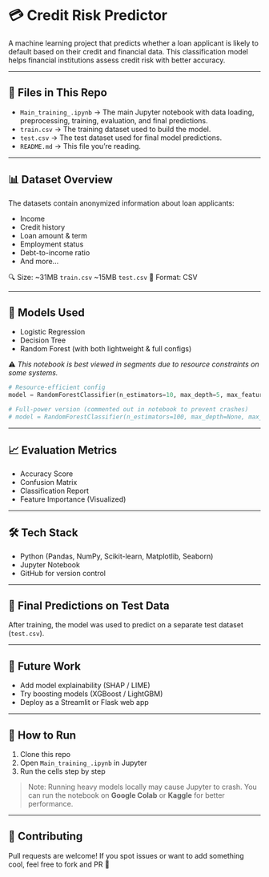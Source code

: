 # 💳 Credit Risk Predictor

A machine learning project that predicts whether a loan applicant is likely to default based on their credit and financial data. This classification model helps financial institutions assess credit risk with better accuracy.

---

## 📁 Files in This Repo

- `Main_training_.ipynb` → The main Jupyter notebook with data loading, preprocessing, training, evaluation, and final predictions.
- `train.csv` → The training dataset used to build the model.
- `test.csv` → The test dataset used for final model predictions.
- `README.md` → This file you’re reading.

---

## 📊 Dataset Overview

The datasets contain anonymized information about loan applicants:
- Income
- Credit history
- Loan amount & term
- Employment status
- Debt-to-income ratio
- And more...

🔍 Size: ~31MB `train.csv` ~15MB `test.csv`
📄 Format: CSV

---

## 🧠 Models Used

- Logistic Regression
- Decision Tree
- Random Forest (with both lightweight & full configs)

⚠️ *This notebook is best viewed in segments due to resource constraints on some systems.*

```python
# Resource-efficient config
model = RandomForestClassifier(n_estimators=10, max_depth=5, max_features='sqrt', random_state=42)

# Full-power version (commented out in notebook to prevent crashes)
# model = RandomForestClassifier(n_estimators=100, max_depth=None, max_features='sqrt', random_state=42)
```

---

## 📈 Evaluation Metrics

- Accuracy Score
- Confusion Matrix
- Classification Report
- Feature Importance (Visualized)

---

## 🛠️ Tech Stack

- Python (Pandas, NumPy, Scikit-learn, Matplotlib, Seaborn)
- Jupyter Notebook
- GitHub for version control

---

## 🔮 Final Predictions on Test Data

After training, the model was used to predict on a separate test dataset (`test.csv`).

---

## 🚀 Future Work

- Add model explainability (SHAP / LIME)
- Try boosting models (XGBoost / LightGBM)
- Deploy as a Streamlit or Flask web app

---

## 📌 How to Run

1. Clone this repo
2. Open `Main_training_.ipynb` in Jupyter
3. Run the cells step by step

> Note: Running heavy models locally may cause Jupyter to crash. You can run the notebook on **Google Colab** or **Kaggle** for better performance.

---

## 🤝 Contributing

Pull requests are welcome! If you spot issues or want to add something cool, feel free to fork and PR 🙌
